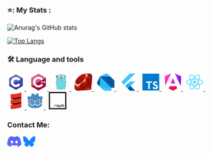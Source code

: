 ### ⭐: My Stats :

![Anurag's GitHub stats](https://github-readme-stats-chi-jade-92.vercel.app/api?username=Adriwang&show_icons=true&theme=radical)

[![Top Langs](https://github-readme-stats.vercel.app/api/top-langs/?username=Adriwang&layout=donut&theme=radical)](github-readme-stats-chi-jade-92.vercel.app)

<h3 align="left">🛠 Language and tools</h3>

<div align="left">
  <a href="https://www.open-std.org/jtc1/sc22/wg14/">
    <img src="Icons/C.svg" height="40" alt="C logo" />
  </a>
  &nbsp;
  <a href="https://isocpp.org/">
    <img src="Icons/cplusplus.svg" height="40" alt="C++ logo" />
  </a>
  &nbsp;
  <a href="https://go.dev/">
    <img src="Icons/Go.svg" height="40" alt="Go logo"  />
  </a>
  &nbsp;
  <a href="https://www.ruby-lang.org/en/">
    <img src="Icons/Ruby.svg" height="40" alt="Ruby logo"  />
  </a>
  &nbsp;
  <a href="https://dart.dev/">
    <img src="Icons/Dart.svg" height="40" alt="Dart Logo"  />
  </a>
  &nbsp;
  <a href="https://flutter.dev/">
    <img src="Icons/Flutter.svg" height="40" alt="Flutter Logo"  />
  </a>
  &nbsp;
  <a href="https://www.typescriptlang.org/">
    <img src="Icons/TypeScript.svg" height="40" alt="TypeScript logo"  />
  </a>
  &nbsp;
  <a href="https://angular.dev/">
    <img src="Icons/Angular.svg" height="40" alt="AngularJS logo"  />
  </a>
  &nbsp;
  <a href="https://react.dev/">
    <img src="Icons/React.svg" height="40" alt="React logo"  />
  </a>
  &nbsp;
  <a href="https://www.scala-lang.org/">
     <img src="Icons/Scala.svg" height="40" alt="Scala logo"  />
  </a>
  <a href="https://godotengine.org/">
    <img src="Icons/Godot.svg" height="40" alt="Godot logo"  />
  </a>
  &nbsp;
  <a href="https://www.raylib.com/">
    <img src="Icons/Raylib.svg" height="40" alt="Raylib logo"  />
  </a>
</div>

<h3 align="left">Contact Me:</h3>
<p align="left">
<a href="https://www.discordapp.com/users/511983544269275137" target="blank"><img align="center" src="Icons/Discord.svg" alt="Discord" height="25" /></a>
<a href="https://bsky.app/profile/adriwang.bsky.social" target="blank"><img align="center" src="Icons/Bluesky.svg" alt="Bluesky" height="25" /></a>
</p>
